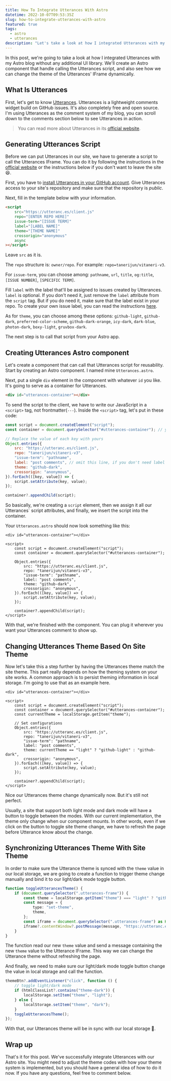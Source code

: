 ```yaml
---
title: How To Integrate Utterances With Astro
datetime: 2022-10-07T09:53:35Z
slug: how-to-integrate-utterances-with-astro
featured: true
tags:
  - astro
  - utterances
description: "Let's take a look at how I integrated Utterances with my Astro blog without any additional UI library (Using Astro component)."
---
```


In this post, we're going to take a look at how I integrated Utterances with my Astro blog without any additional UI library. We'll create an Astro component that handle calling the Utterances script, and also see how we can change the theme of the Utterances' IFrame dynamically.

## What Is Utterances

First, let's get to know [Utterances](https://utteranc.es/). Utterances is a lightweight comments widget build on GitHub issues. It's also completely free and open source. I'm using Utterances as the comment system of my blog, you can scroll down to the comments section below to see Utterances in action.

> You can read more about Utterances in its [official website](https://utteranc.es/).

## Generating Utterances Script

Before we can put Utterances in our site, we have to generate a script to call the Utterances IFrame. You can do it by following the instructions in the [official website](https://utteranc.es/) or the instructions below if you don't want to leave the site 😆.

First, you have to [install Utterances in your GitHub account](https://github.com/apps/utterances). Give Utterances access to your site's repository and make sure that the repository is _public_.

Next, fill in the template below with your information.

```html
<script
	src="https://utteranc.es/client.js"
	repo="[ENTER REPO HERE]"
	issue-term="[ISSUE TERM]"
	label="[LABEL NAME]"
	theme="[THEME NAME]"
	crossorigin="anonymous"
	async
></script>
```

Leave `src` as it is.

The `repo` structure is: `owner/repo`. For example: `repo=tanerijun/vitaneri-v3`.

For `issue-term`, you can choose among: `pathname`, `url`, `title`, `og:title`, `[ISSUE NUMBER]`, `[SPECIFIC TERM]`.

Fill `label` with the label that'll be assigned to issues created by Utterances. `label` is optional. If you don't need it, just remove the `label` attribute from the `script` tag. But if you do need it, make sure that the label exist in your repo. To create your own issue label, you can read the instructions [here](https://docs.github.com/en/issues/using-labels-and-milestones-to-track-work/managing-labels#creating-a-label).

As for `theme`, you can choose among these options: `github-light`, `github-dark`, `preferred-color-scheme`, `github-dark-orange`, `icy-dark`, `dark-blue`, `photon-dark`, `boxy-light`, `gruvbox-dark`.

The next step is to call that script from your Astro app.

## Creating Utterances Astro component

Let's create a component that can call that Utterances script for reusability. Start by creating an Astro component. I named mine `Utterances.astro`.

Next, put a single `div` element in the component with whatever `id` you like. It's going to serve as a container for Utterances.

```html
<div id="utterances-container"></div>
```

To send the script to the client, we have to write our JavaScript in a `<script>` tag, not frontmatter(`---`). Inside the `<script>` tag, let's put in these code:

```js
const script = document.createElement("script");
const container = document.querySelector("#utterances-container"); // your id in your html above

// Replace the value of each key with yours
Object.entries({
	src: "https://utteranc.es/client.js",
	repo: "tanerijun/vitaneri-v3",
	"issue-term": "pathname",
	label: "post comments", // omit this line, if you don't need label
	theme: "github-dark",
	crossorigin: "anonymous",
}).forEach(([key, value]) => {
	script.setAttribute(key, value);
});

container?.appendChild(script);
```

So basically, we're creating a `script` element, then we assign it all our Utterances` script attributes, and finally, we insert the script into the container.

Your `Utterances.astro` should now look something like this:

```astro
<div id="utterances-container"></div>

<script>
	const script = document.createElement("script");
	const container = document.querySelector("#utterances-container");

	Object.entries({
		src: "https://utteranc.es/client.js",
		repo: "tanerijun/vitaneri-v3",
		"issue-term": "pathname",
		label: "post comments",
		theme: "github-dark",
		crossorigin: "anonymous",
	}).forEach(([key, value]) => {
		script.setAttribute(key, value);
	});

	container?.appendChild(script);
</script>
```

With that, we're finished with the component. You can plug it wherever you want your Utterances comment to show up.

## Changing Utterances Theme Based On Site Theme

Now let's take this a step further by having the Utterances theme match the site theme. This part really depends on how the theming system on your site works. A common approach is to persist theming information in local storage. I'm going to use that as an example here.

```astro {6, 14}
<div id="utterances-container"></div>

<script>
	const script = document.createElement("script");
	const container = document.querySelector("#utterances-container");
	const currentTheme = localStorage.getItem("theme");

	// Set configurations
	Object.entries({
		src: "https://utteranc.es/client.js",
		repo: "tanerijun/vitaneri-v3",
		"issue-term": "pathname",
		label: "post comments",
		theme: currentTheme == "light" ? "github-light" : "github-dark",
		crossorigin: "anonymous",
	}).forEach(([key, value]) => {
		script.setAttribute(key, value);
	});

	container?.appendChild(script);
</script>
```

Nice our Utterances theme change dynamically now. But it's still not perfect.

Usually, a site that support both light mode and dark mode will have a button to toggle between the modes. With our current implementation, the theme only change when our component mounts. In other words, even if we click on the button to toggle site theme change, we have to refresh the page before Utterance know about the change.

## Synchronizing Utterances Theme With Site Theme

In order to make sure the Utterance theme is synced with the `theme` value in our local storage, we are going to create a function to trigger theme change manually and bind it to our light/dark mode toggle button.

```ts
function toggleUtterancesTheme() {
	if (document.querySelector(".utterances-frame")) {
		const theme = localStorage.getItem("theme") === "light" ? "github-light" : "github-dark";
		const message = {
			type: "set-theme",
			theme,
		};
		const iframe = document.querySelector(".utterances-frame") as HTMLIFrameElement; // omit as HTMLIFrameElement if you're wring JS
		iframe?.contentWindow?.postMessage(message, "https://utteranc.es");
	}
}
```

The function read our new `theme` value and send a message containing the new `theme` value to the Utterance IFrame. This way we can change the Utterance theme without refreshing the page.

And finally, we need to make sure our light/dark mode toggle button change the value in local storage and call the function.

```ts
themeBtn?.addEventListener("click", function () {
	// toggle light/dark mode
	if (htmlClassList?.contains("theme-dark")) {
		localStorage.setItem("theme", "light");
	} else {
		localStorage.setItem("theme", "dark");
	}
	toggleUtterancesTheme();
});
```

With that, our Utterances theme will be in sync with our local storage 🎉.

## Wrap up

That's it for this post. We've successfully integrate Utterances with our Astro site. You might need to adjust the theme codes with how your theme system is implemented, but you should have a general idea of how to do it now. If you have any questions, feel free to comment below.
